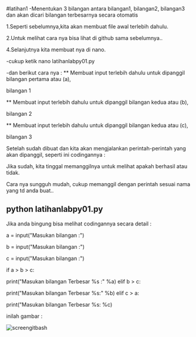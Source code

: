 #latihan1
-Menentukan 3 bilangan antara bilangan1, bilangan2, bilangan3 dan akan dicari bilangan terbesarnya secara otomatis

1.Seperti sebelumnya,kita akan membuat file awal terlebih dahulu.

2.Untuk melihat cara nya bisa lihat di github sama sebelumnya..

4.Selanjutnya kita membuat nya di nano.

-cukup ketik nano latihanlabpy01.py

-dan berikut cara nya :
** Membuat input terlebih dahulu untuk dipanggil bilangan pertama atau (a),

bilangan 1

** Membuat input terlebih dahulu untuk dipanggil bilangan kedua atau (b),

bilangan 2

** Membuat input terlebih dahulu untuk dipanggil bilangan kedua atau (c),

bilangan 3

Setelah sudah dibuat dan kita akan mengjalankan perintah-perintah yang akan dipanggil, seperti ini codingannya :

Jika sudah, kita tinggal memanggilnya untuk melihat apakah berhasil atau tidak.

Cara nya sungguh mudah, cukup memanggil dengan perintah sesuai nama yang td anda buat..

## python latihanlabpy01.py ###
Jika anda bingung bisa melihat codingannya secara detail :

a = input("Masukan bilangan :")

b = input("Masukan bilangan :")

c = input("Masukan bilangan :")

if a > b > c:

print("Masukan bilangan Terbesar %s :" %a)
elif b > c:

print("Masukan bilangan Terbesar %s:" %b)
elif c > a:

print("Masukan bilangan Terbesar %s: %c)

inilah gambar :

![screengitbash](https://user-images.githubusercontent.com/47779286/53013076-be7c2580-343c-11e9-9713-3b69ed5d8a8c.PNG)


